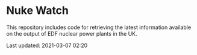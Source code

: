 # Nuke Watch

This repository includes code for retrieving the latest information available on the output of EDF nuclear power plants in the UK.

Last updated: 2021-03-07 02:20